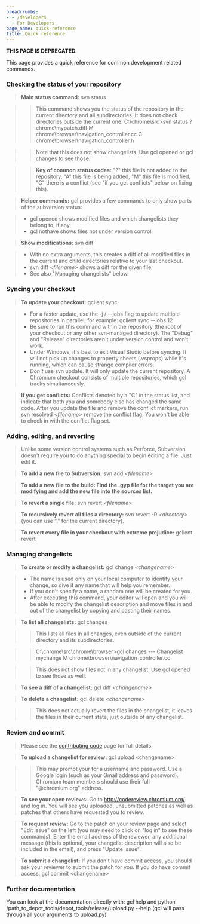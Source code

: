 ```yaml
---
breadcrumbs:
- - /developers
  - For Developers
page_name: quick-reference
title: Quick reference
---
```


**THIS PAGE IS DEPRECATED.**

This page provides a quick reference for common development related commands.

### Checking the status of your repository

> **Main status command:** svn status

> > This command shows you the status of the repository in the current directory
> > and all subdirectories. It does not check directories outside the current
> > one. C:\\chrome\\src&gt;svn status
> > ? chrome\\mypatch.diff
> > M chrome\\browser\\navigation_controller.cc
> > C chrome\\browser\\navigation_controller.h

> > Note that this does not show changelists. Use gcl opened or gcl changes to
> > see those.

> > **Key of common status codes:** "?" this file is not added to the
> > repository, "A" this file is being added, "M" this file is modified, "C"
> > there is a conflict (see "if you get conflicts" below on fixing this).

> **Helper commands:** gcl provides a few commands to only show parts of the
> subversion status:

> *   gcl opened shows modified files and which changelists they belong
              to, if any.
> *   gcl nothave shows files not under version control.

> **Show modifications:** svn diff

> *   With no extra arguments, this creates a diff of all modified files
              in the current and child directories relative to your last
              checkout.
> *   svn diff *&lt;filename&gt;* shows a diff for the given file.
> *   See also "Managing changelists" below.

### Syncing your checkout

> **To update your checkout:** gclient sync

> *   For a faster update, use the -j / --jobs flag to update multiple
              repositories in parallel, for example: gclient sync --jobs 12
> *   Be sure to run this command within the repository (the root of
              your checkout or any other svn-managed directory). The "Debug" and
              "Release" directories aren't under version control and won't work.
> *   Under Windows, it's best to exit Visual Studio before syncing. It
              will not pick up changes to property sheets (.vsprops) while it's
              running, which can cause strange compiler errors.
> *   *Don't* use svn update. It will only update the current
              repository. A Chromium checkout consists of multiple repositories,
              which gcl tracks simultaneously.

> **If you get conflicts:** Conflicts denoted by a "C" in the status list, and
> indicate that both you and somebody else has changed the same code. After you
> update the file and remove the conflict markers, run svn resolved
> *&lt;filename&gt;* remove the conflict flag. You won't be able to check in
> with the conflict flag set.

### Adding, editing, and reverting

> Unlike some version control systems such as Perforce, Subversion doesn't
> require you to do anything special to begin editing a file. Just edit it.

> **To add a new file to Subversion:** svn add *&lt;filename&gt;*

> **To add a new file to the build: Find the .gyp file for the target you are
> modifying and add the new file into the sources list.**

> **To revert a single file:** svn revert *&lt;filename&gt;*

> **To recursively revert all files a directory:** svn revert -R
> *&lt;directory&gt;* (you can use "." for the current directory).

> **To revert every file in your checkout with extreme prejudice:** gclient
> revert

### Managing changelists

> **To create or modify a changelist:** gcl change *&lt;changename&gt;*

> *   The name is used only on your local computer to identify your
              change, so give it any name that will help you remember.
> *   If you don't specify a name, a random one will be created for you.
> *   After executing this command, your editor will open and you will
              be able to modify the changelist description and move files in and
              out of the changelist by copying and pasting their names.

> **To list all changelists:** gcl changes

> > This lists all files in all changes, even outside of the current directory
> > and its subdirectories.

> > C:\\chrome\\src\\chrome\\browser&gt;gcl changes
> > --- Changelist mychange
> > M chrome\\browser\\navigation_controller.cc

> > This does not show files not in any changelist. Use gcl opened to see those
> > as well.

> **To see a diff of a changelist:** gcl diff *&lt;changename&gt;*

> **To delete a changelist:** gcl delete *&lt;changename&gt;*

> > This does not actually revert the files in the changelist, it leaves the
> > files in their current state, just outside of any changelist.

### Review and commit

> Please see the [contributing code](/developers/contributing-code) page for
> full details.

> **To upload a changelist for review:** gcl upload &lt;changename&gt;

> > This may prompt your for a username and password. Use a Google login (such
> > as your Gmail address and password). Chromium team members should use their
> > full "@chromium.org" address.

> **To see your open reviews:** Go to <http://codereview.chromium.org/> and log
> in. You will see you uploaded, unsubmitted patches as well as patches that
> others have requested you to review.

> **To request review:** Go to the patch on your review page and select "Edit
> issue" on the left (you may need to click on "log in" to see these commands).
> Enter the email address of the reviewer, any additional message (this is
> optional, your changelist description will also be included in the email), and
> press "Update issue".

> **To submit a changelist:** If you don't have commit access, you should ask
> your reviewer to submit the patch for you. If you do have commit access: gcl
> commit &lt;changename&gt;

### Further documentation

You can look at the documentation directly with:
gcl help
and
python /path_to_depot_tools/depot_tools/release/upload.py --help
(gcl will pass through all your arguments to upload.py)
